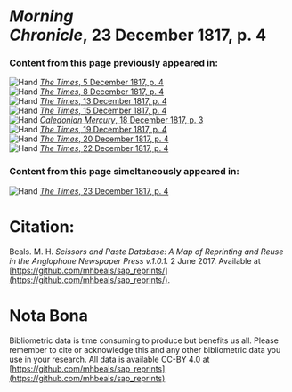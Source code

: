 # *Morning Chronicle*, 23 December 1817, p. 4  
  
### Content from this page previously appeared in:  
![Hand](http://scissorsandpaste.net/wp-content/uploads/2017/06/smallhandpointer.png) [*The Times*, 5 December 1817, p. 4](https://mhbeals.github.io/sap_html/The-Times/The-Times-5-December-1817-p-4)  
![Hand](http://scissorsandpaste.net/wp-content/uploads/2017/06/smallhandpointer.png) [*The Times*, 8 December 1817, p. 4](https://mhbeals.github.io/sap_html/The-Times/The-Times-8-December-1817-p-4)  
![Hand](http://scissorsandpaste.net/wp-content/uploads/2017/06/smallhandpointer.png) [*The Times*, 13 December 1817, p. 4](https://mhbeals.github.io/sap_html/The-Times/The-Times-13-December-1817-p-4)  
![Hand](http://scissorsandpaste.net/wp-content/uploads/2017/06/smallhandpointer.png) [*The Times*, 15 December 1817, p. 4](https://mhbeals.github.io/sap_html/The-Times/The-Times-15-December-1817-p-4)  
![Hand](http://scissorsandpaste.net/wp-content/uploads/2017/06/smallhandpointer.png) [*Caledonian Mercury*, 18 December 1817, p. 3](https://mhbeals.github.io/sap_html/Caledonian-Mercury/Caledonian-Mercury-18-December-1817-p-3)  
![Hand](http://scissorsandpaste.net/wp-content/uploads/2017/06/smallhandpointer.png) [*The Times*, 19 December 1817, p. 4](https://mhbeals.github.io/sap_html/The-Times/The-Times-19-December-1817-p-4)  
![Hand](http://scissorsandpaste.net/wp-content/uploads/2017/06/smallhandpointer.png) [*The Times*, 20 December 1817, p. 4](https://mhbeals.github.io/sap_html/The-Times/The-Times-20-December-1817-p-4)  
![Hand](http://scissorsandpaste.net/wp-content/uploads/2017/06/smallhandpointer.png) [*The Times*, 22 December 1817, p. 4](https://mhbeals.github.io/sap_html/The-Times/The-Times-22-December-1817-p-4)  
  
### Content from this page simeltaneously appeared in:  
![Hand](http://scissorsandpaste.net/wp-content/uploads/2017/06/smallhandpointer.png) [*The Times*, 23 December 1817, p. 4](https://mhbeals.github.io/sap_html/The-Times/The-Times-23-December-1817-p-4)  


# Citation: 

Beals. M. H. *Scissors and Paste Database: A Map of Reprinting and Reuse in the Anglophone Newspaper Press v.1.0.1.* 2 June 2017. Available at [https://github.com/mhbeals/sap_reprints/](https://github.com/mhbeals/sap_reprints/). 

# Nota Bona

Bibliometric data is time consuming to produce but benefits us all. Please remember to cite or acknowledge this and any other bibliometric data you use in your research. All data is available CC-BY 4.0 at [https://github.com/mhbeals/sap_reprints](https://github.com/mhbeals/sap_reprints)
